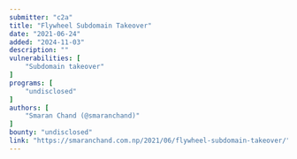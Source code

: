 ```yaml
---
submitter: "c2a"
title: "Flywheel Subdomain Takeover"
date: "2021-06-24"
added: "2024-11-03"
description: ""
vulnerabilities: [
    "Subdomain takeover"
]
programs: [
    "undisclosed"
]
authors: [
    "Smaran Chand (@smaranchand)"
]
bounty: "undisclosed"
link: "https://smaranchand.com.np/2021/06/flywheel-subdomain-takeover/"
---
```




